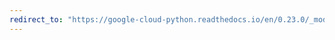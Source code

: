 ```yaml
---
redirect_to: "https://google-cloud-python.readthedocs.io/en/0.23.0/_modules/google/cloud/storage/batch.html"
---
```

